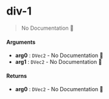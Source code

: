 # div\-1

> No Documentation 🚧

#### Arguments

- **arg0** : `DVec2` \- No Documentation 🚧
- **arg1** : `DVec2` \- No Documentation 🚧

#### Returns

- **arg0** : `DVec2` \- No Documentation 🚧